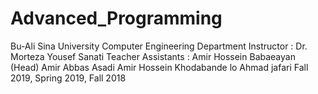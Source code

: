 # Advanced_Programming
Bu-Ali Sina University
Computer Engineering Department
Instructor : Dr. Morteza Yousef Sanati
Teacher Assistants : 
  Amir Hossein Babaeayan (Head)
  Amir Abbas Asadi
  Amir Hossein Khodabande lo
  Ahmad jafari
Fall 2019, Spring 2019, Fall 2018

